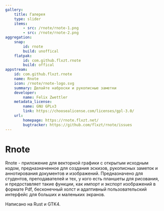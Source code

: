 ```yaml
---
gallery:
    title: Галерея
    type: slider
    items:
        - src: /rnote/rnote-1.png
        - src: /rnote/rnote-2.png
aggregation:
    snap:
        id: rnote
        build: unoffical
    flatpak: 
        id: com.github.flxzt.rnote
        build: offical
appstream:
    id: com.github.flxzt.rnote
    name: Rnote
    icon: /rnote/rnote-logo.svg
    summary: Делайте наброски и рукописные заметки
    developer:
        name: Felix Zwettler
    metadata_license:
        name: GNU GPLv3
        link: https://choosealicense.com/licenses/gpl-3.0/
    url:
        homepage: https://rnote.flxzt.net/
        bugtracker: https://github.com/flxzt/rnote/issues
---
```


# Rnote

Rnote - приложение для векторной графики с открытым исходным кодом, предназначенное для создания эскизов, рукописных заметок и аннотирования документов и изображений. Предназначено для студентов, преподавателей и тех, у кого есть планшеты для рисования, и предоставляет такие функции, как импорт и экспорт изображений в формате Pdf, бесконечный холст и адаптивный пользовательский интерфейс для больших и маленьких экранов.

Написано на Rust и GTK4.

<AGWGallery />

<!--@include: @apps/_parts/install/content-flatpak.md-->
<!--@include: @apps/_parts/install/content-snap.md-->


